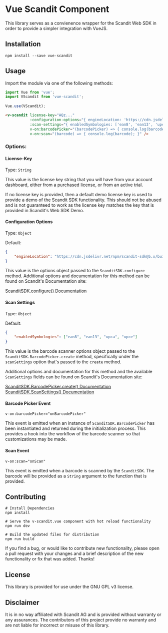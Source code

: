# Vue Scandit Component

This library serves as a convienence wrapper for the Scandit Web SDK in order
to provide a simpler integration with VueJS.

## Installation
```
npm install --save vue-scandit
```

## Usage

Import the module via one of the following methods:

```javascript
import Vue from 'vue';
import VScandit from 'vue-scandit';
 
Vue.use(VScandit);
```

```html
<v-scandit license-key="AQz..." 
           :configuration-options="{ engineLocation: 'https://cdn.jsdelivr.net/npm/scandit-sdk@5.x/build/' }"
           :scan-settings="{ enabledSymbologies: ['ean8', 'ean13', 'upca', 'upce'] }"
           v-on:barcodePicker="(barcodePicker) => { console.log(barcodePicker); }"
           v-on:scan="(barcode) => { console.log(barcode); }" />
```

### Options:

#### License-Key

Type: `String`

This value is the license key string that you will have from your account dashboard, either from a purchased license, or from an active trial.

If no license key is provided, then a default demo license key is used to provide a demo of the Scandit SDK functionality. This should not be abused and is not guaranteed to work as the license key matches the key that is provided in Scandit's Web SDK Demo. 


#### Configuration Options

Type: `Object`

Default: 
```json
{
    "engineLocation": "https://cdn.jsdelivr.net/npm/scandit-sdk@5.x/build/"
}
```

This value is the options object passed to the `ScanditSDK.configure` method. Additional options and documentation for this method can be found on Scandit's Documentation site:

[ScanditSDK.configure() Documentation](https://docs.scandit.com/stable/web/globals.html#configure)

#### Scan Settings

Type: `Object`

Default:
```json
{
    "enabledSymbologies": ["ean8", "ean13", "upca", "upce"]
}
``` 

This value is the barcode scanner options object passed to the `ScanditSDK.BarcodePicker.create` method, specifically under the `scanSettings` option that's passed to the `create` method.

Additional options and documentation for this method and the available `ScanSettings` fields can be found on Scandit's Documentation site:

[ScanditSDK.BarcodePicker.create() Documentation](https://docs.scandit.com/stable/web/classes/barcodepicker.html#create)
[ScanditSDK.ScanSettings() Documentation](https://docs.scandit.com/stable/web/classes/scansettings.html)

#### Barcode Picker Event

`v-on:barcodePicker="onBarcodePicker"`

This event is emitted when an instance of `ScanditSDK.BarcodePicker` has been instantiated and returned during the initialization process.
This provides a hook into the workflow of the barcode scanner so that customizations may be made.

#### Scan Event

`v-on:scan="onScan"`

This event is emitted when a barcode is scanned by the `ScanditSDK`.
The barcode will be provided as a `String` argument to the function that is provided. 

## Contributing
```
# Install Dependencies
npm install
 
# Serve the v-scandit.vue component with hot reload functionality
npm run dev
 
# Build the updated files for distribution
npm run build
```

If you find a bug, or would like to contribute new functionality, please open a pull request with your changes and a brief description of the new functionality or fix that was added. Thanks!

## License
This library is provided for use under the GNU GPL v3 license.

## Disclaimer 
It is in no way affiliated with Scandit AG and is provided without warranty or
any assurances. The contributors of this project provide no warranty and are not
liable for incorrect or misuse of this library.  

